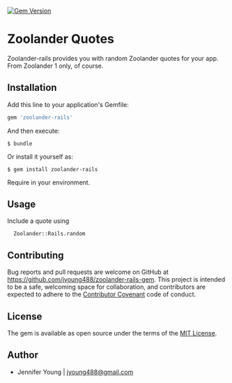 [![Gem Version](https://badge.fury.io/rb/zoolander-rails.svg)](https://badge.fury.io/rb/zoolander-rails)

# Zoolander Quotes

Zoolander-rails provides you with random Zoolander quotes for your app. From Zoolander 1 only, of course.

## Installation

Add this line to your application's Gemfile:

```ruby
gem 'zoolander-rails'
```

And then execute:

    $ bundle

Or install it yourself as:

    $ gem install zoolander-rails

Require in your environment.

## Usage

Include a quote using
```
  Zoolander::Rails.random
```

## Contributing

Bug reports and pull requests are welcome on GitHub at https://github.com/jyoung488/zoolander-rails-gem. This project is intended to be a safe, welcoming space for collaboration, and contributors are expected to adhere to the [Contributor Covenant](http://contributor-covenant.org) code of conduct.


## License

The gem is available as open source under the terms of the [MIT License](http://opensource.org/licenses/MIT).

## Author
* Jennifer Young | [jyoung488@gmail.com](mailto:jyoung488@gmail.com)
